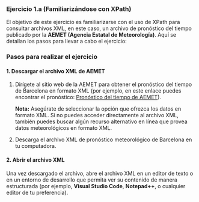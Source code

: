 ### Ejercicio 1.a (Familiarizándose con XPath)

El objetivo de este ejercicio es familiarizarse con el uso de XPath para consultar archivos XML, en este caso, un archivo de pronóstico del tiempo publicado por la **AEMET (Agencia Estatal de Meteorología)**. Aquí se detallan los pasos para llevar a cabo el ejercicio:

### Pasos para realizar el ejercicio

#### 1. **Descargar el archivo XML de AEMET**

1. Dirígete al sitio web de la AEMET para obtener el pronóstico del tiempo de Barcelona en formato XML (por ejemplo, en este enlace puedes encontrar el pronóstico: [Pronóstico del tiempo de AEMET](https://opendata.aemet.es/)).
   
   **Nota:** Asegúrate de seleccionar la opción que ofrezca los datos en formato XML. Si no puedes acceder directamente al archivo XML, también puedes buscar algún recurso alternativo en línea que provea datos meteorológicos en formato XML.

2. Descarga el archivo XML de pronóstico meteorológico de Barcelona en tu computadora.

#### 2. **Abrir el archivo XML**

Una vez descargado el archivo, abre el archivo XML en un editor de texto o en un entorno de desarrollo que permita ver su contenido de manera estructurada (por ejemplo, **Visual Studio Code**, **Notepad++**, o cualquier editor de tu preferencia).
